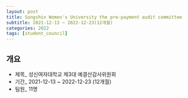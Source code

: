 ```yaml
---
layout: post
title: Sungshin Women's University the pre-payment audit committee
subtitle: 2021-12-13 ~ 2022-12-23(12개월)
categories: 2022 
tags: [student_council]  
---
```


## 개요  
- 제목_ 성신여자대학교 제3대 예결산감사위원회
- 기간_ 2021-12-13 ~ 2022-12-23 (12개월)
- 팀원_ 11명  
<br>
